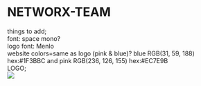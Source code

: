 # NETWORX-TEAM
things to add;
<br>
font: space mono?
<br>
logo font: Menlo
<br>
website colors=same as logo (pink & blue)? blue RGB(31, 59, 188) hex:#1F3BBC and pink RGB(236, 126, 155) hex:#EC7E9B
<br>
LOGO; 
<br>
<img src="https://instagram.fsac1-2.fna.fbcdn.net/v/t51.2885-15/e35/152747673_1295424060858581_9112654619360405392_n.jpg?_nc_ht=instagram.fsac1-2.fna.fbcdn.net&_nc_cat=105&_nc_ohc=4PA63eOY2C8AX8-Wf7p&tp=1&oh=b0e8b909f63acf2c0d7c3b0746ab75dc&oe=605F86B9&ig_cache_key=MjUxNTc0Mzc0ODc5ODI1NzU4MA%3D%3D.2">
